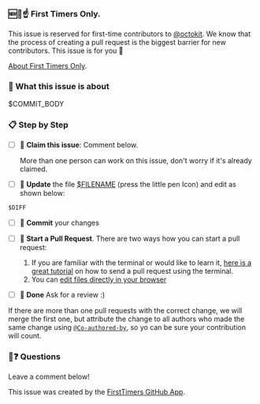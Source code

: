 ### 🆕🐥☝ First Timers Only.

This issue is reserved for first-time contributors to [@octokit](https://github.com/octokit/). We know that the process of creating a pull request is the biggest barrier for new contributors. This issue is for you 💝

[About First Timers Only](http://www.firsttimersonly.com/).

### 🤔 What this issue is about

$COMMIT_BODY

### 📋 Step by Step

- [ ] 🙋 **Claim this issue**: Comment below.

  More than one person can work on this issue, don't worry if it's already claimed.

- [ ] 📝 **Update** the file [\$FILENAME]($BRANCH_URL) (press the little pen Icon) and edit as shown below:

````diff
$DIFF
````

- [ ] 💾 **Commit** your changes

- [ ] 🔀 **Start a Pull Request**. There are two ways how you can start a pull request:

  1. If you are familiar with the terminal or would like to learn it, [here is a great tutorial](https://egghead.io/series/how-to-contribute-to-an-open-source-project-on-github) on how to send a pull request using the terminal.
  2. You can [edit files directly in your browser](https://help.github.com/articles/editing-files-in-your-repository/)

- [ ] 🏁 **Done** Ask for a review :)

If there are more than one pull requests with the correct change, we will merge the first one, but attribute the change to all authors who made the same change using [`@Co-authored-by`](https://docs.github.com/en/free-pro-team@latest/github/committing-changes-to-your-project/creating-a-commit-with-multiple-authors), so yo can be sure your contribution will count.

### 🤔❓ Questions

Leave a comment below!

This issue was created by the [FirstTimers GitHub App](https://github.com/hoodiehq/first-timers-bot).
